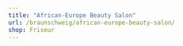 ```yaml
---
title: "African-Europe Beauty Salon"
url: /braunschweig/african-europe-beauty-salon/
shop: Friseur
---
```

